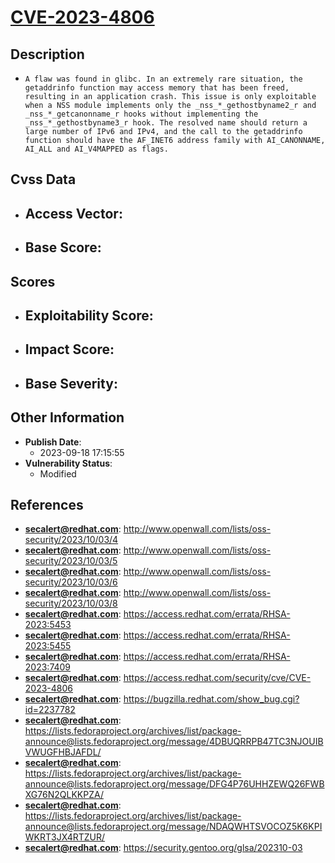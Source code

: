 
# [CVE-2023-4806](http://www.openwall.com/lists/oss-security/2023/10/03/4)

## Description

- `A flaw was found in glibc. In an extremely rare situation, the getaddrinfo function may access memory that has been freed, resulting in an application crash. This issue is only exploitable when a NSS module implements only the _nss_*_gethostbyname2_r and _nss_*_getcanonname_r hooks without implementing the _nss_*_gethostbyname3_r hook. The resolved name should return a large number of IPv6 and IPv4, and the call to the getaddrinfo function should have the AF_INET6 address family with AI_CANONNAME, AI_ALL and AI_V4MAPPED as flags.`

## Cvss Data

- **Access Vector**:
  - 
- **Base Score**:
  - 

## Scores

- **Exploitability Score**:
  - 
- **Impact Score**:
  - 
- **Base Severity**:
  - 

## Other Information

- **Publish Date**:
  - 2023-09-18 17:15:55
- **Vulnerability Status**:
  - Modified

## References

- **secalert@redhat.com**: http://www.openwall.com/lists/oss-security/2023/10/03/4
- **secalert@redhat.com**: http://www.openwall.com/lists/oss-security/2023/10/03/5
- **secalert@redhat.com**: http://www.openwall.com/lists/oss-security/2023/10/03/6
- **secalert@redhat.com**: http://www.openwall.com/lists/oss-security/2023/10/03/8
- **secalert@redhat.com**: https://access.redhat.com/errata/RHSA-2023:5453
- **secalert@redhat.com**: https://access.redhat.com/errata/RHSA-2023:5455
- **secalert@redhat.com**: https://access.redhat.com/errata/RHSA-2023:7409
- **secalert@redhat.com**: https://access.redhat.com/security/cve/CVE-2023-4806
- **secalert@redhat.com**: https://bugzilla.redhat.com/show_bug.cgi?id=2237782
- **secalert@redhat.com**: https://lists.fedoraproject.org/archives/list/package-announce@lists.fedoraproject.org/message/4DBUQRRPB47TC3NJOUIBVWUGFHBJAFDL/
- **secalert@redhat.com**: https://lists.fedoraproject.org/archives/list/package-announce@lists.fedoraproject.org/message/DFG4P76UHHZEWQ26FWBXG76N2QLKKPZA/
- **secalert@redhat.com**: https://lists.fedoraproject.org/archives/list/package-announce@lists.fedoraproject.org/message/NDAQWHTSVOCOZ5K6KPIWKRT3JX4RTZUR/
- **secalert@redhat.com**: https://security.gentoo.org/glsa/202310-03
